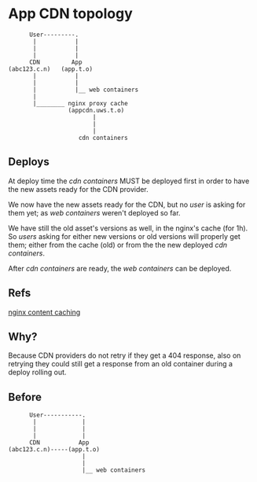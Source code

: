 # App CDN topology

          User---------.
           |           |
           |           |
           |           |
          CDN         App
    (abc123.c.n)   (app.t.o)
           |           |
           |           |
           |           |__ web containers
           |
           |________ nginx proxy cache
                     (appcdn.uws.t.o)
                            |
                            |
                            |
                        cdn containers

## Deploys

At deploy time the *cdn containers* MUST be deployed first in order to have the new assets ready for the CDN provider.

We now have the new assets ready for the CDN, but no *user* is asking for them yet; as *web containers* weren't deployed so far.

We have still the old asset's versions as well, in the nginx's cache (for 1h). So *users* asking for either new versions or old versions will properly get them; either from the cache (old) or from the the new deployed *cdn containers*.

After *cdn containers* are ready, the *web containers* can be deployed.

## Refs

[nginx content caching](https://docs.nginx.com/nginx/admin-guide/content-cache/content-caching/)

## Why?

Because CDN providers do not retry if they get a 404 response, also on retrying they could still get a response from an old container during a deploy rolling out.

## Before

          User-----------.
           |             |
           |             |
           |             |
          CDN           App
    (abc123.c.n)-----(app.t.o)
                         |
                         |
                         |__ web containers

